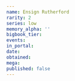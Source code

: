 ```yaml
---
name: Ensign Rutherford
rarity: 2
series: low
memory_alpha: ''
bigbook_tier:
events:
in_portal:
date:
obtained:
mega:
published: false
---
```

